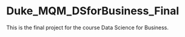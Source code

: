 # Duke_MQM_DSforBusiness_Final
This is the final project for the course Data Science for Business.

